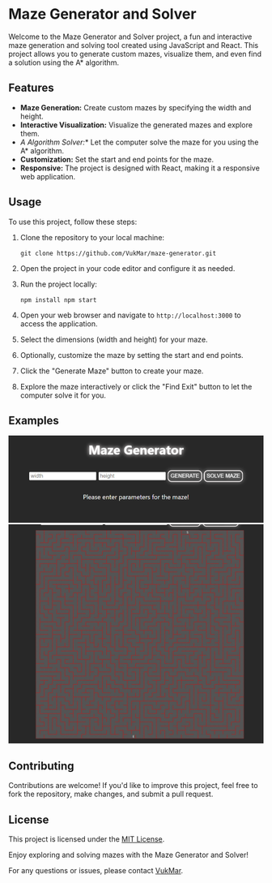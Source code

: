 # Maze Generator and Solver

Welcome to the Maze Generator and Solver project, a fun and interactive maze generation and solving tool created using JavaScript and React. This project allows you to generate custom mazes, visualize them, and even find a solution using the A* algorithm.

## Features

- **Maze Generation:** Create custom mazes by specifying the width and height.
- **Interactive Visualization:** Visualize the generated mazes and explore them.
- **A* Algorithm Solver:** Let the computer solve the maze for you using the A* algorithm.
- **Customization:** Set the start and end points for the maze.
- **Responsive:** The project is designed with React, making it a responsive web application.

## Usage

To use this project, follow these steps:

1. Clone the repository to your local machine:

    ```
    git clone https://github.com/VukMar/maze-generator.git
    ```

2. Open the project in your code editor and configure it as needed.

3. Run the project locally:

    ```
    npm install npm start
    ```

4. Open your web browser and navigate to `http://localhost:3000` to access the application.

5. Select the dimensions (width and height) for your maze.

6. Optionally, customize the maze by setting the start and end points.

7. Click the "Generate Maze" button to create your maze.

8. Explore the maze interactively or click the "Find Exit" button to let the computer solve it for you.

## Examples

![Maze Example 1](example1.png)
![Maze Example 2](example2.png)

## Contributing

Contributions are welcome! If you'd like to improve this project, feel free to fork the repository, make changes, and submit a pull request.

## License

This project is licensed under the [MIT License](LICENSE).

Enjoy exploring and solving mazes with the Maze Generator and Solver!

For any questions or issues, please contact [VukMar](https://github.com/VukMar).
